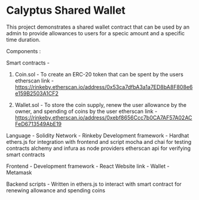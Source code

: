 # Calyptus Shared Wallet

This project demonstrates a shared wallet contract that can be used by an admin to provide allowances to users for a specic amount and a specific time duration.

Components :

Smart contracts - 

1) Coin.sol - To create an ERC-20 token that can be spent by the users
etherscan link - https://rinkeby.etherscan.io/address/0x53ca7dfbA3a1a7ED8bA8F808e6e159B2503A1CF2

2) Wallet.sol - To store the coin supply, renew the user allowance by the owner, and spending of coins by the user
etherscan link - https://rinkeby.etherscan.io/address/0xebf8656Ccc7b0CA7AF57A02ACFeD6713549AbE19

Language - Solidity
Network - Rinkeby
Development framework - Hardhat
ethers.js for integration with frontend and script
mocha and chai for testing contracts
alchemy and infura as node providers
etherscan api for verifying smart contracts

Frontend -
Development framework - React
Website link - 
Wallet - Metamask

Backend scripts - 
Written in ethers.js to interact with smart contract for renewing allowance and spending coins


